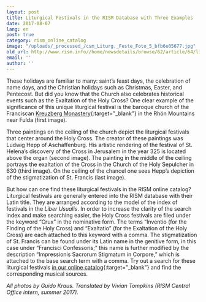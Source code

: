 ```yaml
---
layout: post
title: Liturgical Festivals in the RISM Database with Three Examples
date: 2017-08-07
lang: en
post: true
category: rism_online_catalog
image: "/uploads/_processed_/csm_Liturg._Feste_Foto_5_bfb6e05677.jpg"
old_url: http://www.rism.info//home/newsdetails/browse/62/article/64/liturgical-festivals-in-the-rism-database-with-three-examples.html
email: ''
author: ''
---
```



These holidays are familiar to many: saint’s feast days, the celebration of name days, and the Christian holidays such as Christmas, Easter, and Pentecost. But did you know that the Church also celebrates historical events such as the Exaltation of the Holy Cross? One clear example of the significance of this unique liturgical festival is the baroque church of the Franciscan [Kreuzberg Monastery](http://www.kreuzbergbier.de/){:target="_blank"} in the Rhön Mountains near Fulda (first image).

Three paintings on the ceiling of the church depict the liturgical festivals that center around the Holy Cross. The creator of these paintings was Ludwig Hepp of Aschaffenburg. His artistic rendering of the festival of St. Helena’s discovery of the Cross in Jerusalem in the year 325 is located above the organ (second image). The painting in the middle of the ceiling portrays the exaltation of the Cross in the Church of the Holy Sepulcher in 630 (third image). On the ceiling of the chancel one sees Hepp’s depiction of the stigmatization of St. Francis (last image).

But how can one find these liturgical festivals in the RISM online catalog? Liturgical festivals are generally entered into the RISM database with their Latin title. They are arranged according to the model of the index of festivals in the _Liber Usualis_. In order to increase the clarity of the search index and make searching easier, the Holy Cross festivals are filed under the keyword “Crux” in the nominative form. The terms “Inventio (for the Finding of the Holy Cross) and “Exaltatio” (for the Exaltation of the Holy Cross) are each attached to this keyword with a comma. The stigmatization of St. Francis can be found under its Latin name in the genitive form, in this case under “Francisci Confessoris;” this name is further modified by the description “Impressionis Sacrorum Stigmatum in Corpore,” which is attached to the base search term with a comma. Try out a search for these liturgical festivals [in our online catalog](https://opac.rism.info/metaopac/start.do?View=rism&SearchType=2&Language=en){:target="_blank"} and find the corresponding musical sources.



_All photos by Guido Kraus. Translated by Vivian Tompkins (RISM Central Office intern, summer 2017)._

<script type="text/javascript">var switchTo5x=true;</script><script type="text/javascript" src="http://w.sharethis.com/button/buttons.js"></script><script type="text/javascript">stLight.options({publisher: "9b601438-1ce1-49d8-bfd7-9cff5df54c17", doNotHash: false, doNotCopy: false, hashAddressBar: false});</script>